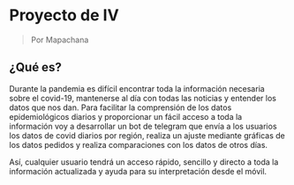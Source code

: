 # Proyecto de IV

> Por Mapachana

## ¿Qué es?

Durante la pandemia es difícil encontrar toda la información necesaria sobre el covid-19, mantenerse al día con todas las noticias y entender los datos que nos dan. Para facilitar la comprensión de los datos epidemiológicos diarios y proporcionar un fácil acceso a toda la información voy a desarrollar un bot de telegram que envía a los usuarios los datos de covid diarios por región, realiza un ajuste mediante gráficas de los datos pedidos y realiza comparaciones con los datos de otros días.

Así, cualquier usuario tendrá un acceso rápido, sencillo y directo a toda la información actualizada y ayuda para su interpretación desde el móvil.
